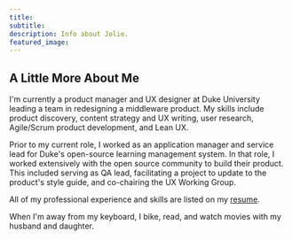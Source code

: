 ```yaml
---
title:
subtitle:
description: Info about Jolie.
featured_image:
---
```



## A Little More About Me

I'm currently a product manager and UX designer at Duke University leading a team in redesigning a middleware product.  My skills include product discovery, content strategy and UX writing, user research, Agile/Scrum product development, and Lean UX.

Prior to my current role, I worked as an application manager and service lead for Duke's open-source learning management system.  In that role, I worked extensively with the open source community to build their product.  This included serving as QA lead, facilitating a project to update to the product's style guide, and co-chairing the UX Working Group.

All of my professional experience and skills are listed on my [resume](/images/design/Tingen_Jolie_Resume.pdf).

When I'm away from my keyboard, I bike, read, and watch movies with my husband and daughter.
